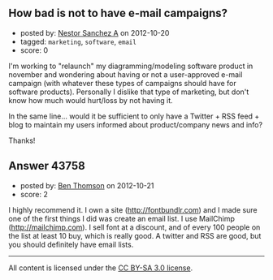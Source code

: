 ## How bad is not to have e-mail campaigns?

- posted by: [Nestor Sanchez A](https://stackexchange.com/users/-1/1476-nestor-sanchez-a) on 2012-10-20
- tagged: `marketing`, `software`, `email`
- score: 0

I'm working to "relaunch" my diagramming/modeling software product in november and wondering about having or not a user-approved e-mail campaign (with whatever these types of campaigns should have for software products). Personally I dislike that type of marketing, but don't know how much would hurt/loss by not having it.

In the same line... would it be sufficient to only have a Twitter + RSS feed + blog to maintain my users informed about product/company news and info?

Thanks!


## Answer 43758

- posted by: [Ben Thomson](https://stackexchange.com/users/-1/15368-ben-thomson) on 2012-10-21
- score: 2

I highly recommend it. I own a site (http://fontbundlr.com) and I made sure one of the first things I did was create an email list. I use MailChimp (http://mailchimp.com). I sell font at a discount, and of every 100 people on the list at least 10 buy, which is really good. A twitter and RSS are good, but you should definitely have email lists.



---

All content is licensed under the [CC BY-SA 3.0 license](https://creativecommons.org/licenses/by-sa/3.0/).

